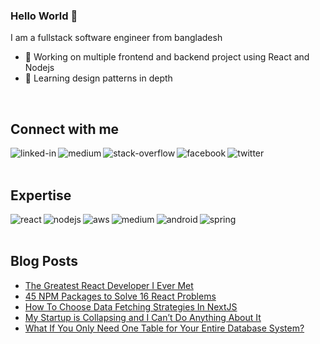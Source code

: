 ### Hello World 👋
I am a fullstack software engineer from bangladesh 

- 🔭 Working on multiple frontend and backend project using React and Nodejs
- 🌱 Learning design patterns in depth
<br>

## Connect with me

[<img align="left" alt="linked-in" src="https://img.shields.io/badge/linkedin-%230077B5.svg?&style=for-the-badge&logo=linkedin&logoColor=white" />](https://www.linkedin.com/in/mohammad-faisal-2665b5134)
[<img align="left" alt="medium" src="https://img.shields.io/badge/medium-%2312100E.svg?&style=for-the-badge&logo=medium&logoColor=white" />](https://56faisal.medium.com/)
[<img align="left" alt="stack-overflow" src="https://img.shields.io/badge/stack%20overflow-FE7A16?logo=stack-overflow&logoColor=white&style=for-the-badge" />](https://stackoverflow.com/users/5379437/mohammad-faisal)
[<img align="left" alt="facebook" src="https://img.shields.io/badge/facebook-%231877F2.svg?&style=for-the-badge&logo=facebook&logoColor=white" />](https://www.facebook.com/56faisal/)
[<img align="left" alt="twitter" src="https://img.shields.io/badge/twitter-%231DA1F2.svg?&style=for-the-badge&logo=twitter&logoColor=white" />](https://twitter.com/Mohamma88766694)


<br>
<br>

## Expertise
<img align="left" alt="react" src="https://img.shields.io/badge/react%20-%2320232a.svg?&style=for-the-badge&logo=react&logoColor=%2361DAFB" />
<img align="left" alt="nodejs" src="https://img.shields.io/badge/node.js%20-%2343853D.svg?&style=for-the-badge&logo=node.js&logoColor=white" />
<img align="left" alt="aws" src="https://img.shields.io/badge/Amazon%20AWS-%23232F3E?logo=amazon-aws&logoColor=white&style=for-the-badge" />
<img align="left" alt="medium" src="https://img.shields.io/badge/postgres-%23316192.svg?&style=for-the-badge&logo=postgresql&logoColor=white" />
<img align="left" alt="android" src="https://img.shields.io/badge/Android-3DDC84?logo=android&logoColor=white&style=for-the-badge" />
<img align="left" alt="spring" src="https://img.shields.io/badge/spring%20-%236DB33F.svg?&style=for-the-badge&logo=spring&logoColor=white" />

<br>
<br>

## Blog Posts
<!-- BLOG-POST-LIST:START -->
- [The Greatest React Developer I Ever Met](https://javascript.plainenglish.io/the-greatest-react-developer-i-ever-met-1e58df22bb71?source=rss-fe04a352a811------2)
- [45 NPM Packages to Solve 16 React Problems](https://javascript.plainenglish.io/45-npm-packages-to-solve-16-react-problems-a9ab18946224?source=rss-fe04a352a811------2)
- [How To Choose Data Fetching Strategies In NextJS](https://betterprogramming.pub/how-to-choose-data-fetching-strategies-in-nextjs-dadabf45e562?source=rss-fe04a352a811------2)
- [My Startup is Collapsing and I Can’t Do Anything About It](https://javascript.plainenglish.io/my-startup-is-collapsing-and-i-cant-do-anything-about-it-fe270158ed0b?source=rss-fe04a352a811------2)
- [What If  You Only Need One Table for Your Entire Database System?](https://betterprogramming.pub/what-if-you-only-need-one-table-for-your-entire-database-system-78078bdc4b50?source=rss-fe04a352a811------2)
<!-- BLOG-POST-LIST:END -->
